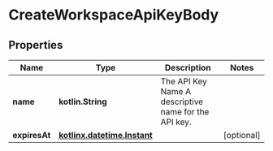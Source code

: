 
# CreateWorkspaceApiKeyBody

## Properties
| Name | Type | Description | Notes |
| ------------ | ------------- | ------------- | ------------- |
| **name** | **kotlin.String** | The API Key Name  A descriptive name for the API key. |  |
| **expiresAt** | [**kotlinx.datetime.Instant**](kotlinx.datetime.Instant.md) |  |  [optional] |



